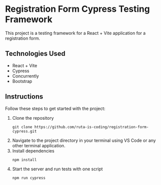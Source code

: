 # Registration Form Cypress Testing Framework

This project is a testing framework for a React + Vite application for a registration form.

## Technologies Used
- React + Vite
- Cypress
- Concurrently
- Bootstrap

## Instructions
Follow these steps to get started with the project:
1. Clone the repository
   ```
   git clone https://github.com/ruta-is-coding/registration-form-cypress.git
2. Navigate to the project directory in your terminal using VS Code or any other terminal application.
3. Install dependencies
   ```
   npm install
4. Start the server and run tests with one script
   ```
   npm run cypress
